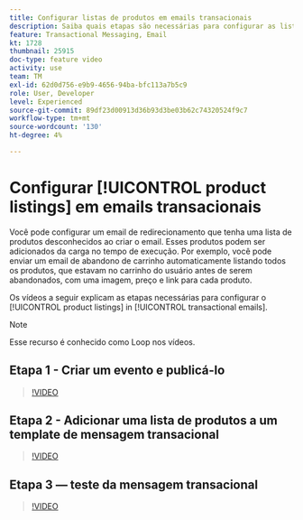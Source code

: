 ```yaml
---
title: Configurar listas de produtos em emails transacionais
description: Saiba quais etapas são necessárias para configurar as listas de produtos em emails transacionais.
feature: Transactional Messaging, Email
kt: 1728
thumbnail: 25915
doc-type: feature video
activity: use
team: TM
exl-id: 62d0d756-e9b9-4656-94ba-bfc113a7b5c9
role: User, Developer
level: Experienced
source-git-commit: 89df23d00913d36b93d3be03b62c74320524f9c7
workflow-type: tm+mt
source-wordcount: '130'
ht-degree: 4%

---
```


# Configurar [!UICONTROL product listings] em emails transacionais

Você pode configurar um email de redirecionamento que tenha uma lista de produtos desconhecidos ao criar o email. Esses produtos podem ser adicionados da carga no tempo de execução. Por exemplo, você pode enviar um email de abandono de carrinho automaticamente listando todos os produtos, que estavam no carrinho do usuário antes de serem abandonados, com uma imagem, preço e link para cada produto.

Os vídeos a seguir explicam as etapas necessárias para configurar o [!UICONTROL product listings] in [!UICONTROL transactional emails].

>[!NOTE]
>
>Esse recurso é conhecido como Loop nos vídeos.

## Etapa 1 - Criar um evento e publicá-lo

>[!VIDEO](https://video.tv.adobe.com/v/25914?quality=12&learn=on)

## Etapa 2 - Adicionar uma lista de produtos a um template de mensagem transacional

>[!VIDEO](https://video.tv.adobe.com/v/25915?quality=12&learn=on)

## Etapa 3 — teste da mensagem transacional

>[!VIDEO](https://video.tv.adobe.com/v/25916?quality=12&learn=on)
